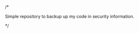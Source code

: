 /*

  Simple repository to backup up my code in security information.

*/


<!---
PaulinoAlex/PaulinoAlex is a ✨ special ✨ repository because its `README.md` (this file) appears on your GitHub profile.
You can click the Preview link to take a look at your changes.
--->
